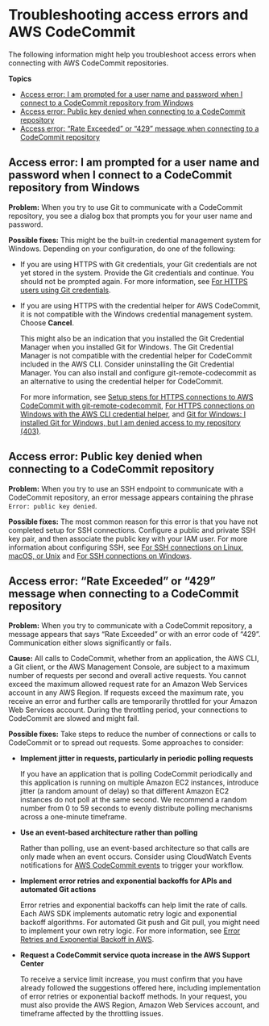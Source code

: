 # Troubleshooting access errors and AWS CodeCommit<a name="troubleshooting-ae"></a>

The following information might help you troubleshoot access errors when connecting with AWS CodeCommit repositories\.

**Topics**
+ [Access error: I am prompted for a user name and password when I connect to a CodeCommit repository from Windows](#troubleshooting-ae1w)
+ [Access error: Public key denied when connecting to a CodeCommit repository](#troubleshooting-ae2)
+ [Access error: “Rate Exceeded” or “429” message when connecting to a CodeCommit repository](#troubleshooting-ae3)

## Access error: I am prompted for a user name and password when I connect to a CodeCommit repository from Windows<a name="troubleshooting-ae1w"></a>

**Problem:** When you try to use Git to communicate with a CodeCommit repository, you see a dialog box that prompts you for your user name and password\.

**Possible fixes:** This might be the built\-in credential management system for Windows\. Depending on your configuration, do one of the following:
+ If you are using HTTPS with Git credentials, your Git credentials are not yet stored in the system\. Provide the Git credentials and continue\. You should not be prompted again\. For more information, see [For HTTPS users using Git credentials](setting-up-gc.md)\.
+ If you are using HTTPS with the credential helper for AWS CodeCommit, it is not compatible with the Windows credential management system\. Choose **Cancel**\. 

  This might also be an indication that you installed the Git Credential Manager when you installed Git for Windows\. The Git Credential Manager is not compatible with the credential helper for CodeCommit included in the AWS CLI\. Consider uninstalling the Git Credential Manager\. You can also install and configure git\-remote\-codecommit as an alternative to using the credential helper for CodeCommit\. 

  For more information, see [Setup steps for HTTPS connections to AWS CodeCommit with git\-remote\-codecommit](setting-up-git-remote-codecommit.md), [For HTTPS connections on Windows with the AWS CLI credential helper](setting-up-https-windows.md), and [Git for Windows: I installed Git for Windows, but I am denied access to my repository \(403\)](troubleshooting-ch.md#troubleshooting-windowshttps)\.

## Access error: Public key denied when connecting to a CodeCommit repository<a name="troubleshooting-ae2"></a>

**Problem:** When you try to use an SSH endpoint to communicate with a CodeCommit repository, an error message appears containing the phrase `Error: public key denied`\.

**Possible fixes:** The most common reason for this error is that you have not completed setup for SSH connections\. Configure a public and private SSH key pair, and then associate the public key with your IAM user\. For more information about configuring SSH, see [For SSH connections on Linux, macOS, or Unix](setting-up-ssh-unixes.md) and [For SSH connections on Windows](setting-up-ssh-windows.md)\. 

## Access error: “Rate Exceeded” or “429” message when connecting to a CodeCommit repository<a name="troubleshooting-ae3"></a>

**Problem:** When you try to communicate with a CodeCommit repository, a message appears that says “Rate Exceeded” or with an error code of “429”\. Communication either slows significantly or fails\. 

**Cause:** All calls to CodeCommit, whether from an application, the AWS CLI, a Git client, or the AWS Management Console, are subject to a maximum number of requests per second and overall active requests\. You cannot exceed the maximum allowed request rate for an Amazon Web Services account in any AWS Region\. If requests exceed the maximum rate, you receive an error and further calls are temporarily throttled for your Amazon Web Services account\. During the throttling period, your connections to CodeCommit are slowed and might fail\.

**Possible fixes:** Take steps to reduce the number of connections or calls to CodeCommit or to spread out requests\. Some approaches to consider:
+ **Implement jitter in requests, particularly in periodic polling requests**

  If you have an application that is polling CodeCommit periodically and this application is running on multiple Amazon EC2 instances, introduce jitter \(a random amount of delay\) so that different Amazon EC2 instances do not poll at the same second\. We recommend a random number from 0 to 59 seconds to evenly distribute polling mechanisms across a one\-minute timeframe\.
+ **Use an event\-based architecture rather than polling**

  Rather than polling, use an event\-based architecture so that calls are only made when an event occurs\. Consider using CloudWatch Events notifications for [AWS CodeCommit events](https://docs.aws.amazon.com/AmazonCloudWatch/latest/events/EventTypes.html#codecommit_event_type) to trigger your workflow\.
+ **Implement error retries and exponential backoffs for APIs and automated Git actions**

  Error retries and exponential backoffs can help limit the rate of calls\. Each AWS SDK implements automatic retry logic and exponential backoff algorithms\. For automated Git push and Git pull, you might need to implement your own retry logic\. For more information, see [Error Retries and Exponential Backoff in AWS](https://docs.aws.amazon.com/general/latest/gr/api-retries.html)\.
+ **Request a CodeCommit service quota increase in the AWS Support Center**

  To receive a service limit increase, you must confirm that you have already followed the suggestions offered here, including implementation of error retries or exponential backoff methods\. In your request, you must also provide the AWS Region, Amazon Web Services account, and timeframe affected by the throttling issues\. 

